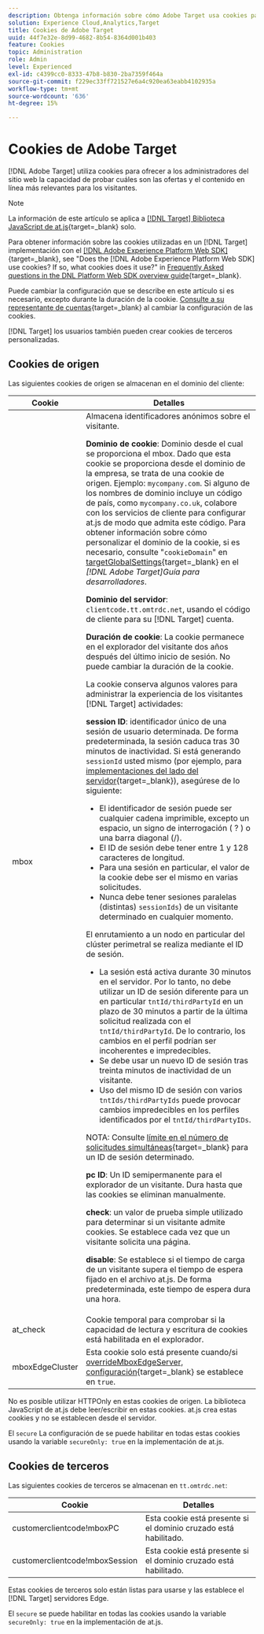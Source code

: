 ```yaml
---
description: Obtenga información sobre cómo Adobe Target usa cookies para ofrecer a los administradores del sitio web la capacidad de probar cuáles son las ofertas y el contenido en línea más relevantes para los visitantes.
solution: Experience Cloud,Analytics,Target
title: Cookies de Adobe Target
uuid: 44f7e32e-8d99-4682-8b54-8364d001b403
feature: Cookies
topic: Administration
role: Admin
level: Experienced
exl-id: c4399cc0-8333-47b8-b830-2ba7359f464a
source-git-commit: f229ec33ff721527e6a4c920ea63eabb4102935a
workflow-type: tm+mt
source-wordcount: '636'
ht-degree: 15%

---
```


# Cookies de Adobe Target

[!DNL Adobe Target] utiliza cookies para ofrecer a los administradores del sitio web la capacidad de probar cuáles son las ofertas y el contenido en línea más relevantes para los visitantes.

>[!NOTE]
>
>La información de este artículo se aplica a [[!DNL Target] Biblioteca JavaScript de at.js](https://experienceleague.adobe.com/docs/target-dev/developer/client-side/at-js-implementation/functions-overview/targetglobalsettings.html?lang=es){target=_blank} solo.
>
>Para obtener información sobre las cookies utilizadas en un [!DNL Target] implementación con el [[!DNL Adobe Experience Platform Web SDK]](https://experienceleague.adobe.com/docs/experience-platform/edge/home.html?lang=es){target=_blank}, see "Does the [!DNL Adobe Experience Platform Web SDK] use cookies? If so, what cookies does it use?" in [Frequently Asked questions in the DNL Platform Web SDK overview guide](https://experienceleague.adobe.com/docs/experience-platform/edge/web-sdk-faq.html){target=_blank}.
>
>Puede cambiar la configuración que se describe en este artículo si es necesario, excepto durante la duración de la cookie. [Consulte a su representante de cuentas](https://experienceleague.adobe.com/docs/target/using/cmp-resources-and-contact-information.html){target=_blank} al cambiar la configuración de las cookies.
>
>[!DNL Target] los usuarios también pueden crear cookies de terceros personalizadas.

## Cookies de origen

Las siguientes cookies de origen se almacenan en el dominio del cliente:

| Cookie | Detalles |
| --- | --- |
| mbox | Almacena identificadores anónimos sobre el visitante.<P>**Dominio de cookie**: Dominio desde el cual se proporciona el mbox. Dado que esta cookie se proporciona desde el dominio de la empresa, se trata de una cookie de origen. Ejemplo: `mycompany.com`. Si alguno de los nombres de dominio incluye un código de país, como `mycompany.co.uk`, colabore con los servicios de cliente para configurar at.js de modo que admita este código. Para obtener información sobre cómo personalizar el dominio de la cookie, si es necesario, consulte &quot;`cookieDomain`&quot; en [targetGlobalSettings](https://experienceleague.adobe.com/docs/target-dev/developer/client-side/at-js-implementation/functions-overview/targetglobalsettings.html?lang=es){target=_blank} en el *[!DNL Adobe Target]Guía para desarrolladores*.<P>**Dominio del servidor**: `clientcode.tt.omtrdc.net`, usando el código de cliente para su [!DNL Target] cuenta.<P>**Duración de cookie**: La cookie permanece en el explorador del visitante dos años después del último inicio de sesión. No puede cambiar la duración de la cookie.<P>La cookie conserva algunos valores para administrar la experiencia de los visitantes [!DNL Target] actividades:<P>**session ID**: identificador único de una sesión de usuario determinada. De forma predeterminada, la sesión caduca tras 30 minutos de inactividad. Si está generando `sessionId` usted mismo (por ejemplo, para [implementaciones del lado del servidor](https://experienceleague.adobe.com/docs/target-dev/developer/server-side/server-side-overview.html?lang=es){target=_blank}), asegúrese de lo siguiente:<ul><li>El identificador de sesión puede ser cualquier cadena imprimible, excepto un espacio, un signo de interrogación ( ? ) o una barra diagonal (/).</li><li>El ID de sesión debe tener entre 1 y 128 caracteres de longitud.</li><li>Para una sesión en particular, el valor de la cookie debe ser el mismo en varias solicitudes.</li><li>Nunca debe tener sesiones paralelas (distintas) `sessionIds`) de un visitante determinado en cualquier momento.</li></ul>El enrutamiento a un nodo en particular del clúster perimetral se realiza mediante el ID de sesión.<ul><li>La sesión está activa durante 30 minutos en el servidor. Por lo tanto, no debe utilizar un ID de sesión diferente para un en particular `tntId/thirdPartyId` en un plazo de 30 minutos a partir de la última solicitud realizada con el `tntId/thirdPartyId`. De lo contrario, los cambios en el perfil podrían ser incoherentes e impredecibles.</li><li>Se debe usar un nuevo ID de sesión tras treinta minutos de inactividad de un visitante.</li><li>Uso del mismo ID de sesión con varios `tntIds/thirdPartyIds` puede provocar cambios impredecibles en los perfiles identificados por el `tntId/thirdPartyIDs`.</li></ul>NOTA: Consulte [límite en el número de solicitudes simultáneas](https://experienceleague.adobe.com/docs/target/using/troubleshoot/target-limits.html?lang=es#content-delivery){target=_blank} para un ID de sesión determinado.<P>**pc ID**: Un ID semipermanente para el explorador de un visitante. Dura hasta que las cookies se eliminan manualmente.<P>**check**: un valor de prueba simple utilizado para determinar si un visitante admite cookies. Se establece cada vez que un visitante solicita una página.<P>**disable**: Se establece si el tiempo de carga de un visitante supera el tiempo de espera fijado en el archivo at.js. De forma predeterminada, este tiempo de espera dura una hora. |
| at_check | Cookie temporal para comprobar si la capacidad de lectura y escritura de cookies está habilitada en el explorador. |
| mboxEdgeCluster | Esta cookie solo está presente cuando/si [overrideMboxEdgeServer, configuración](https://experienceleague.adobe.com/docs/target-dev/developer/client-side/at-js-implementation/functions-overview/targetglobalsettings.html?lang=es){target=_blank} se establece en `true`. |

No es posible utilizar HTTPOnly en estas cookies de origen. La biblioteca JavaScript de at.js debe leer/escribir en estas cookies. at.js crea estas cookies y no se establecen desde el servidor.

El `secure` La configuración de se puede habilitar en todas estas cookies usando la variable `secureOnly: true` en la implementación de at.js.

## Cookies de terceros

Las siguientes cookies de terceros se almacenan en `tt.omtrdc.net`:

| Cookie | Detalles |
| --- | --- |
| customerclientcode!mboxPC | Esta cookie está presente si el dominio cruzado está habilitado. |
| customerclientcode!mboxSession | Esta cookie está presente si el dominio cruzado está habilitado. |

Estas cookies de terceros solo están listas para usarse y las establece el [!DNL Target] servidores Edge.

El `secure` se puede habilitar en todas las cookies usando la variable `secureOnly: true` en la implementación de at.js.